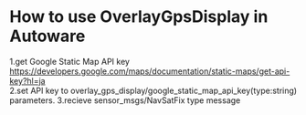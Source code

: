 # How to use OverlayGpsDisplay in Autoware
1.get Google Static Map API key  
https://developers.google.com/maps/documentation/static-maps/get-api-key?hl=ja  
2.set API key to overlay_gps_display/google_static_map_api_key(type:string) parameters.
3.recieve sensor_msgs/NavSatFix type message  
